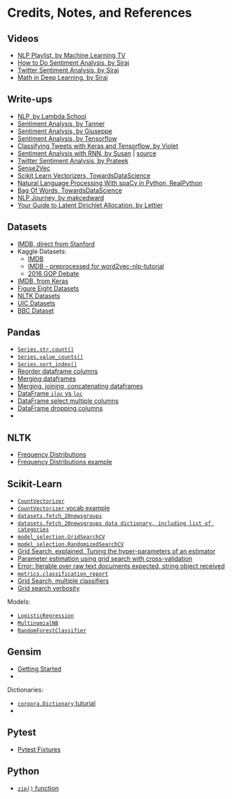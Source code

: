 # Credits, Notes, and References

## Videos

  + [NLP Playlist, by Machine Learning TV](https://www.youtube.com/playlist?list=PLIG2x2RJ_4LTF-IIu7-J3y_yg8LRe1WZq)
  + [How to Do Sentiment Analysis, by Siraj](https://www.youtube.com/watch?v=si8zZHkufRY)
  + [Twitter Sentiment Analysis, by Siraj](https://www.youtube.com/watch?v=o_OZdbCzHUA)
  + [Math in Deep Learning, by Siraj](https://www.youtube.com/watch?v=N4gDikiec8E)

## Write-ups

  + [NLP, by Lambda School](https://github.com/LambdaSchool/DS-Material/tree/master/unit4-machine-learning/sprint1-natural-language-processing)
  + [Sentiment Analysis, by Tanner](https://github.com/TannerGilbert/Tutorials/blob/master/Keras-Tutorials/6.%20Sentiment%20Analysis/Sentiment%20Analysis.ipynb)
  + [Sentiment Analysis, by Giuseppe](https://gist.github.com/giuseppebonaccorso/061fca8d0dfc6873619efd8f364bfe89)
  + [Sentiment Analysis, by Tensorflow](https://github.com/tensorflow/models/tree/master/research/sentiment_analysis)
  + [Classifying Tweets with Keras and Tensorflow, by Violet](https://vgpena.github.io/classifying-tweets-with-keras-and-tensorflow/)
  + [Sentiment Analysis with RNN, by Susan](https://towardsdatascience.com/a-beginners-guide-on-sentiment-analysis-with-rnn-9e100627c02e) | [source](https://github.com/susanli2016/NLP-with-Python/blob/master/Sentiment%20Analysis%20with%20RNN.ipynb)
  + [Twitter Sentiment Analysis, by Prateek](https://www.analyticsvidhya.com/blog/2018/07/hands-on-sentiment-analysis-dataset-python/)
  + [Sense2Vec](https://explosion.ai/blog/sense2vec-with-spacy)
  + [Scikit Learn Vectorizers, TowardsDataScience](https://towardsdatascience.com/hacking-scikit-learns-vectorizers-9ef26a7170af)
  + [Natural Language Processing With spaCy in Python, RealPython](https://realpython.com/natural-language-processing-spacy-python/#what-are-nlp-and-spacy)
  + [Bag Of Words, TowardsDataScience](https://towardsdatascience.com/3-basic-approaches-in-bag-of-words-which-are-better-than-word-embeddings-c2cbc7398016)
  + [NLP Journey, by makcedward](https://github.com/makcedward/nlp)
  + [Your Guide to Latent Dirichlet Allocation, by Lettier](https://medium.com/@lettier/how-does-lda-work-ill-explain-using-emoji-108abf40fa7d)

## Datasets

  + [IMDB, direct from Stanford](http://ai.stanford.edu/~amaas/data/sentiment/)
  + Kaggle Datasets:
    + [IMDB](https://www.kaggle.com/iarunava/imdb-movie-reviews-dataset)
    + [IMDB - preprocessed for word2vec-nlp-tutorial](https://www.kaggle.com/c/word2vec-nlp-tutorial/data)
    + [2016 GOP Debate](https://www.kaggle.com/crowdflower/first-gop-debate-twitter-sentiment/discussion/18265)
  + [IMDB, from Keras](https://keras.io/datasets/#imdb-movie-reviews-sentiment-classification)
  + [Figure Eight Datasets](https://www.figure-eight.com/data-for-everyone/)
  + [NLTK Datasets](https://github.com/nltk/nltk/wiki/Sentiment-Analysis#datasets)
  + [UIC Datasets](https://www.cs.uic.edu/~liub/FBS/sentiment-analysis.html#datasets)
  + [BBC Dataset](http://mlg.ucd.ie/datasets/bbc.html)

## Pandas

  + [`Series.str.count()`](https://pandas.pydata.org/pandas-docs/stable/reference/api/pandas.Series.str.count.html)
  + [`Series.value_counts()`](https://pandas.pydata.org/pandas-docs/stable/reference/api/pandas.Series.value_counts.html)
  + [`Series.sort_index()`](https://pandas.pydata.org/pandas-docs/version/0.17.0/generated/pandas.Series.sort_index.html)
  + [Reorder dataframe columns](https://stackoverflow.com/a/39237712/670433)
  + [Merging dataframes](https://chrisalbon.com/python/data_wrangling/pandas_join_merge_dataframe/)
  + [Merging, joining, concatenating dataframes](https://pandas.pydata.org/pandas-docs/stable/user_guide/merging.html)
  + [DataFrame `iloc` vs `loc`](https://stackoverflow.com/questions/31593201/how-are-iloc-ix-and-loc-different)
  + [DataFrame select multiple columns](https://stackoverflow.com/questions/11285613/selecting-multiple-columns-in-a-pandas-dataframe)
  + [DataFrame dropping columns](https://stackoverflow.com/questions/20230326/retrieve-dataframe-of-all-but-one-specified-column)
  +

## NLTK

  + [Frequency Distributions](https://www.nltk.org/api/nltk.html?highlight=freqdist)
  + [Frequency Distributions example](https://stackoverflow.com/a/18119400/670433)

## Scikit-Learn

  + [`CountVectorizer`](https://scikit-learn.org/stable/modules/generated/sklearn.feature_extraction.text.CountVectorizer.html)
  + [`CountVectorizer` vocab example](https://stackoverflow.com/questions/22920801/can-i-use-countvectorizer-in-scikit-learn-to-count-frequency-of-documents-that-w)
  + [`datasets.fetch_20newsgroups`](https://scikit-learn.org/stable/modules/generated/sklearn.datasets.fetch_20newsgroups.html)
  + [`datasets.fetch_20newsgroups data dictionary, including list of categories`](http://qwone.com/~jason/20Newsgroups/)
  + [`model_selection.GridSearchCV`](https://scikit-learn.org/stable/modules/generated/sklearn.model_selection.GridSearchCV.html)
  + [`model_selection.RandomizedSearchCV`](https://scikit-learn.org/stable/modules/generated/sklearn.model_selection.RandomizedSearchCV.html)
  + [Grid Search, explained. Tuning the hyper-parameters of an estimator](https://scikit-learn.org/stable/modules/grid_search.html#exhaustive-grid-search)
  + [Parameter estimation using grid search with cross-validation](https://scikit-learn.org/stable/auto_examples/model_selection/plot_grid_search_digits.html)
  + [Error: Iterable over raw text documents expected, string object received](https://stackoverflow.com/questions/49806790/iterable-over-raw-text-documents-expected-string-object-received)
  + [`metrics.classification_report`](https://scikit-learn.org/stable/modules/generated/sklearn.metrics.classification_report.html#sklearn.metrics.classification_report)
  + [Grid Search, multiple classifiers](https://stackoverflow.com/questions/50285973/pipeline-multiple-classifiers?noredirect=1)
  + [Grid search verbosity](https://stackoverflow.com/a/24144654/670433)

Models:

  + [`LogisticRegression`](https://scikit-learn.org/stable/modules/generated/sklearn.linear_model.LogisticRegression.html)
  + [`MultinomialNB`](https://scikit-learn.org/stable/modules/generated/sklearn.naive_bayes.MultinomialNB.html)
  + [`RandomForestClassifier`](https://scikit-learn.org/stable/modules/generated/sklearn.ensemble.RandomForestClassifier.html)

## Gensim

  + [Getting Started](https://radimrehurek.com/gensim/auto_examples/index.html)
  +
Dictionaries:

  + [`corpora.Dictionary` tuturial](https://radimrehurek.com/gensim/corpora/dictionary.html)
  +
## Pytest

  + [Pytest Fixtures](https://docs.pytest.org/en/latest/fixture.html)

## Python

  + [`zip()` function](https://docs.python.org/3/library/functions.html#zip)
